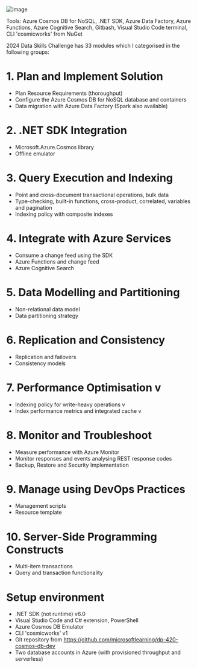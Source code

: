 ![image](https://github.com/ZCHAnalytics/Microsoft-Challenge-data-skills/assets/146954022/3092bc28-ff3b-444f-8a27-703d3fcb5dbb)

Tools: Azure Cosmos DB for NoSQL, .NET SDK, Azure Data Factory, Azure Functions, Azure Cognitive Search, Gitbash,
Visual Studio Code terminal, CLI 'cosmicworks' from NuGet

2024 Data Skills Challenge has 33 modules which I categorised in the following groups:

# 1. Plan and Implement Solution
- Plan Resource Requirements (thoroughput)
- Configure the Azure Cosmos DB for NoSQL database and containers
- Data migration with Azure Data Factory (Spark also available)

# 2. .NET SDK Integration  
- Microsoft.Azure.Cosmos library
- Offline emulator 

# 3. Query Execution and Indexing
- Point and cross-document transactional operations, bulk data
- Type-checking, built-in functions, cross-product, correlated, variables and pagination 
- Indexing policy with   composite indexes 

# 4. Integrate with Azure Services
- Consume a change feed using the SDK
- Azure Functions and change feed
- Azure Cognitive Search
   
# 5. Data Modelling and Partitioning
- Non-relational data model
- Data partitioning strategy

# 6. Replication and Consistency
- Replication and failovers
- Consistency models

# 7. Performance Optimisation v
- Indexing policy for write-heavy operations v
- Index performance metrics and integrated cache v

# 8. Monitor and Troubleshoot
- Measure performance with Azure Monitor
- Monitor responses and events analysing REST response codes
- Backup, Restore and Security Implementation
  
# 9. Manage using DevOps Practices
- Management scripts
- Resource template

# 10. Server-Side Programming Constructs
- Multi-item transactions
- Query and transaction functionality

# Setup environment
- .NET SDK (not runtime) v6.0
- Visual Studio Code and C# extension, PowerShell
- Azure Cosmos DB Emulator
- CLI 'cosmicworks' v1
- Git repository from https://github.com/microsoftlearning/dp-420-cosmos-db-dev
- Two database accounts in Azure (with provisioned throughput and serverless)
